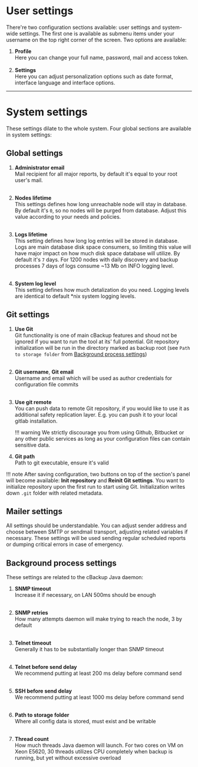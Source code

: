 # User settings

There're two configuration sections available: user settings and system-wide settings. The first one is available as submenu items under your username on the top right corner of the screen. Two options are available:

1. **Profile**<br>
    Here you can change your full name, password, mail and access token.<br><br>
2. **Settings**<br>
    Here you can adjust personalization options such as date format, interface language and interface options.
    
---------

# System settings

These settings dilate to the whole system. Four global sections are available in system settings:

## Global settings

1. **Administrator email**<br>
    Mail recipient for all major reports, by default it's equal to your root user's mail.<br><br>

2. **Nodes lifetime**<br>
    This settings defines how long unreachable node will stay in database. By default it's `0`, so no nodes will be purged from database. Adjust this value according to your needs and policies.<br><br>

3. **Logs lifetime**<br>
    This setting defines how long log entries will be stored in database. Logs are main database disk space consumers, so limiting this value will have major impact on how much disk space database will utilize. By default it's `7` days. For 1200 nodes with daily discovery and backup processes 7 days of logs consume ~13 Mb on INFO logging level.<br><br>
    
4. **System log level**<br>
    This setting defines how much detalization do you need. Logging levels are identical to default *nix system logging levels.

## Git settings

1. **Use Git**<br>
    Git functionality is one of main cBackup features and shoud not be ignored if you want to run the tool at its' full potential. Git repository initialization will be run in the directory marked as backup root (see `Path to storage folder` from [Background process settings](#background-process-settings))<br><br>
    
2. **Git username**, **Git email**<br>
    Username and email which will be used as author credentials for configuration file commits<br><br>
    
4. **Use git remote**<br>
    You can push data to remote Git repository, if you would like to use it as additional safety replication layer. E.g. you can push it to your local gitlab installation. 
    
    !!! warning
         We strictly discourage you from using Github, Bitbucket or any other public services as long as your configuration files can contain sensitive data.
    
3. **Git path**<br>
    Path to git executable, ensure it's valid
    
!!! note
    After saving configuration, two buttons on top of the section's panel will become available: **Init repository** and **Reinit Git settings**. You want to initialize repository upon the first run to start using Git. Initialization writes down `.git` folder with related metadata.

## Mailer settings

All settings should be understandable. You can adjust sender address and choose between SMTP or sendmail transport, adjusting related variables if necessary. These settings will be used sending regular scheduled reports or dumping critical errors in case of emergency.

## Background process settings

These settings are related to the cBackup Java daemon:

1. **SNMP timeout**<br>
    Increase it if necessary, on LAN 500ms should be enough<br><br>
    
2. **SNMP retries**<br>
    How many attempts daemon will make trying to reach the node, 3 by default<br><br>
    
3. **Telnet timeout**<br>
    Generally it has to be substantially longer than SNMP timeout<br><br>
    
4. **Telnet before send delay**<br>
    We recommend putting at least 200 ms delay before command send<br><br>
    
5. **SSH before send delay**<br>
    We recommend putting at least 1000 ms delay before command send<br><br>
    
6. **Path to storage folder**<br>
    Where all config data is stored, must exist and be writable<br><br>
    
7. **Thread count**<br>
    How much threads Java daemon will launch. For two cores on VM on Xeon E5620, 30 threads utilizes CPU completely when backup is running, but yet without excessive overload

